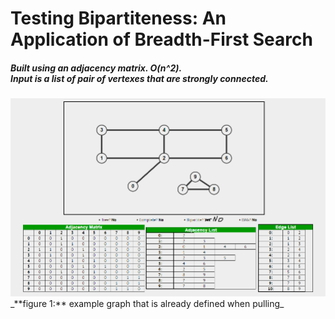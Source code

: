 <h1>Testing Bipartiteness: An Application of Breadth-First Search<br/></h1>
<h5>Built using an adjacency matrix. O(n^2).<br/> 
Input is a list of pair of vertexes that are strongly connected.<br/></h5>
<img src="https://github.com/Peonsson/Testing_Bipartiteness/blob/master/src/main/resources/graph.PNG?raw=true">
_**figure 1:** example graph that is already defined when pulling_